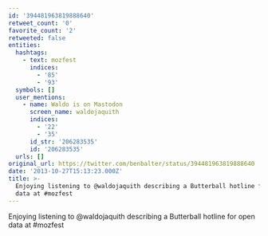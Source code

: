 ```yaml
---
id: '394481963819888640'
retweet_count: '0'
favorite_count: '2'
retweeted: false
entities:
  hashtags:
    - text: mozfest
      indices:
        - '85'
        - '93'
  symbols: []
  user_mentions:
    - name: Waldo is on Mastodon
      screen_name: waldojaquith
      indices:
        - '22'
        - '35'
      id_str: '206283535'
      id: '206283535'
  urls: []
original_url: https://twitter.com/benbalter/status/394481963819888640
date: '2013-10-27T15:13:23.000Z'
title: >-
  Enjoying listening to @waldojaquith describing a Butterball hotline for open
  data at #mozfest
---
```


Enjoying listening to @waldojaquith describing a Butterball hotline for open data at #mozfest